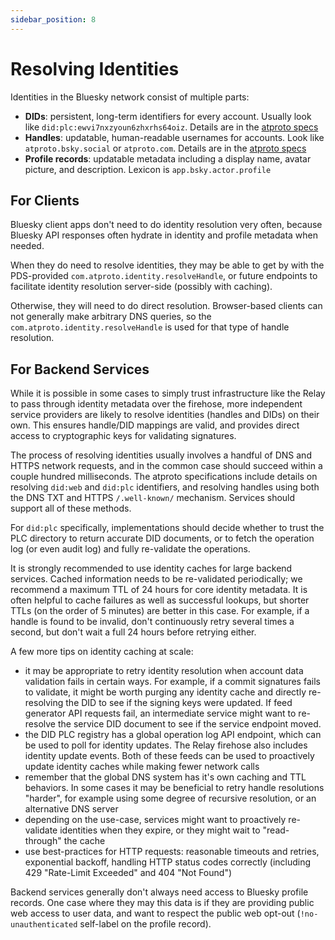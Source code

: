 ```yaml
---
sidebar_position: 8
---
```


# Resolving Identities

Identities in the Bluesky network consist of multiple parts:

- **DIDs**: persistent, long-term identifiers for every account. Usually look like `did:plc:ewvi7nxzyoun6zhxrhs64oiz`. Details are in the [atproto specs](https://atproto.com/specs/did)
- **Handles**: updatable, human-readable usernames for accounts. Look like `atproto.bsky.social` or `atproto.com`. Details are in the [atproto specs](https://atproto.com/specs/handle)
- **Profile records**: updatable metadata including a display name, avatar picture, and description. Lexicon is `app.bsky.actor.profile`

## For Clients

Bluesky client apps don't need to do identity resolution very often, because Bluesky API responses often hydrate in identity and profile metadata when needed.

When they do need to resolve identities, they may be able to get by with the PDS-provided `com.atproto.identity.resolveHandle`, or future endpoints to facilitate identity resolution server-side (possibly with caching).

Otherwise, they will need to do direct resolution. Browser-based clients can not generally make arbitrary DNS queries, so the `com.atproto.identity.resolveHandle` is used for that type of handle resolution.

## For Backend Services

While it is possible in some cases to simply trust infrastructure like the Relay to pass through identity metadata over the firehose, more independent service providers are likely to resolve identities (handles and DIDs) on their own. This ensures handle/DID mappings are valid, and provides direct access to cryptographic keys for validating signatures.

The process of resolving identities usually involves a handful of DNS and HTTPS network requests, and in the common case should succeed within a couple hundred milliseconds. The atproto specifications include details on resolving `did:web` and `did:plc` identifiers, and resolving handles using both the DNS TXT and HTTPS `/.well-known/` mechanism. Services should support all of these methods.

For `did:plc` specifically, implementations should decide whether to trust the PLC directory to return accurate DID documents, or to fetch the operation log (or even audit log) and fully re-validate the operations.

It is strongly recommended to use identity caches for large backend services. Cached information needs to be re-validated periodically; we recommend a maximum TTL of 24 hours for core identity metadata. It is often helpful to cache failures as well as successful lookups, but shorter TTLs (on the order of 5 minutes) are better in this case. For example, if a handle is found to be invalid, don't continuously retry several times a second, but don't wait a full 24 hours before retrying either.

A few more tips on identity caching at scale:
- it may be appropriate to retry identity resolution when account data validation fails in certain ways. For example, if a commit signatures fails to validate, it might be worth purging any identity cache and directly re-resolving the DID to see if the signing keys were updated. If feed generator API requests fail, an intermediate service might want to re-resolve the service DID document to see if the service endpoint moved.
- the DID PLC registry has a global operation log API endpoint, which can be used to poll for identity updates. The Relay firehose also includes identity update events. Both of these feeds can be used to proactively update identity caches while making fewer network calls
- remember that the global DNS system has it's own caching and TTL behaviors. In some cases it may be beneficial to retry handle resolutions "harder", for example using some degree of recursive resolution, or an alternative DNS server
- depending on the use-case, services might want to proactively re-validate identities when they expire, or they might wait to "read-through" the cache
- use best-practices for HTTP requests: reasonable timeouts and retries, exponential backoff, handling HTTP status codes correctly (including 429 "Rate-Limit Exceeded" and 404 "Not Found")

Backend services generally don't always need access to Bluesky profile records. One case where they may this data is if they are providing public web access to user data, and want to respect the public web opt-out (`!no-unauthenticated` self-label on the profile record).
